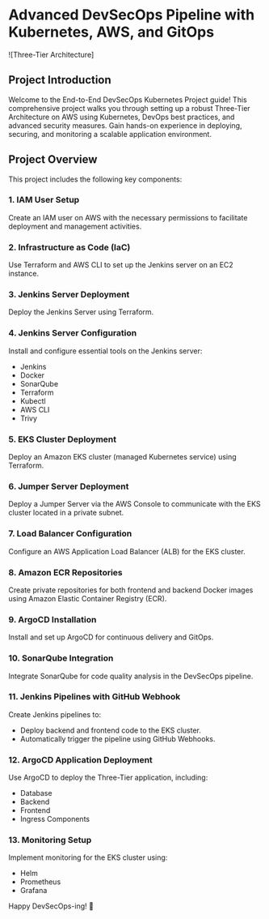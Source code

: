 # Advanced DevSecOps Pipeline with Kubernetes, AWS, and GitOps

![Three-Tier Architecture]


## Project Introduction
Welcome to the End-to-End DevSecOps Kubernetes Project guide! This comprehensive project walks you through setting up a robust Three-Tier Architecture on AWS using Kubernetes, DevOps best practices, and advanced security measures. Gain hands-on experience in deploying, securing, and monitoring a scalable application environment.

## Project Overview
This project includes the following key components:

### 1. IAM User Setup
Create an IAM user on AWS with the necessary permissions to facilitate deployment and management activities.

### 2. Infrastructure as Code (IaC)
Use Terraform and AWS CLI to set up the Jenkins server on an EC2 instance.

### 3. Jenkins Server Deployment
Deploy the Jenkins Server using Terraform.

### 4. Jenkins Server Configuration
Install and configure essential tools on the Jenkins server:
- Jenkins
- Docker
- SonarQube
- Terraform
- Kubectl
- AWS CLI
- Trivy

### 5. EKS Cluster Deployment
Deploy an Amazon EKS cluster (managed Kubernetes service) using Terraform.

### 6. Jumper Server Deployment
Deploy a Jumper Server via the AWS Console to communicate with the EKS cluster located in a private subnet.

### 7. Load Balancer Configuration
Configure an AWS Application Load Balancer (ALB) for the EKS cluster.

### 8. Amazon ECR Repositories
Create private repositories for both frontend and backend Docker images using Amazon Elastic Container Registry (ECR).

### 9. ArgoCD Installation
Install and set up ArgoCD for continuous delivery and GitOps.

### 10. SonarQube Integration
Integrate SonarQube for code quality analysis in the DevSecOps pipeline.

### 11. Jenkins Pipelines with GitHub Webhook
Create Jenkins pipelines to:
- Deploy backend and frontend code to the EKS cluster.
- Automatically trigger the pipeline using GitHub Webhooks.

### 12. ArgoCD Application Deployment
Use ArgoCD to deploy the Three-Tier application, including:
- Database
- Backend
- Frontend
- Ingress Components

### 13. Monitoring Setup
Implement monitoring for the EKS cluster using:
- Helm
- Prometheus
- Grafana

Happy DevSecOps-ing! 🚀
